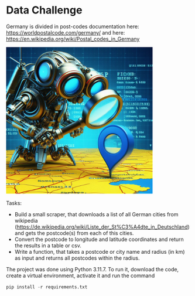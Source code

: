 # Data Challenge
Germany is divided in post-codes documentation here: https://worldpostalcode.com/germany/ and here: https://en.wikipedia.org/wiki/Postal_codes_in_Germany

<img src="img/web-crawler.jfif" alt="drawing" width="400"/>

Tasks:
- Build a small scraper, that downloads a list of all German cities from wikipedia (https://de.wikipedia.org/wiki/Liste_der_St%C3%A4dte_in_Deutschland) and gets the postcode(s) from each of this cities.
- Convert the postcode to longitude and latitude coordinates and return the results in a table or csv.
- Write a function, that takes a postcode or city name and radius (in km) as input and returns all postcodes within the radius.

The project was done using Python 3.11.7. To run it, download the code, create a virtual environment, activate it and run the command

```python
pip install -r requirements.txt
```